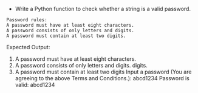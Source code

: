 * Write a Python function to check whether a string is a valid password.

```
Password rules:
A password must have at least eight characters.
A password consists of only letters and digits.
A password must contain at least two digits.
```

Expected Output:

1. A password must have at least eight characters.
2. A password consists of only letters and digits. digits.
3. A password must contain at least two digits
Input a password (You are agreeing to the above Terms and Conditions.): abcd1234
Password is valid: abcd1234